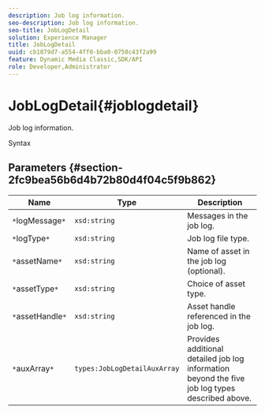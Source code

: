 ```yaml
---
description: Job log information.
seo-description: Job log information.
seo-title: JobLogDetail
solution: Experience Manager
title: JobLogDetail
uuid: cb1879d7-a554-4ff0-bba0-0758c43f2a99
feature: Dynamic Media Classic,SDK/API
role: Developer,Administrator
---
```


# JobLogDetail{#joblogdetail}

Job log information.

 Syntax 

## Parameters {#section-2fc9bea56b6d4b72b80d4f04c5f9b862}

|  Name  | Type  | Description  |
|---|---|---|
|  `*`logMessage`*`  | `xsd:string`  | Messages in the job log.  |
|  `*`logType`*`  | `xsd:string`  | Job log file type.  |
|  `*`assetName`*`  | `xsd:string`  | Name of asset in the job log (optional).  |
|  `*`assetType`*`  | `xsd:string`  | Choice of asset type.  |
|  `*`assetHandle`*`  | `xsd:string`  | Asset handle referenced in the job log.  |
|  `*`auxArray`*`  | `types:JobLogDetailAuxArray`  | Provides additional detailed job log information beyond the five job log types described above.  |

